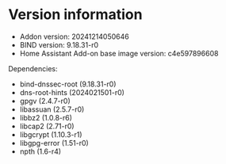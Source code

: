 # Version information

 * Addon version: 20241214050646
 * BIND version: 9.18.31-r0
 * Home Assistant Add-on base image version: c4e597896608

Dependencies:
 * bind-dnssec-root (9.18.31-r0)
 * dns-root-hints (2024021501-r0)
 * gpgv (2.4.7-r0)
 * libassuan (2.5.7-r0)
 * libbz2 (1.0.8-r6)
 * libcap2 (2.71-r0)
 * libgcrypt (1.10.3-r1)
 * libgpg-error (1.51-r0)
 * npth (1.6-r4)
